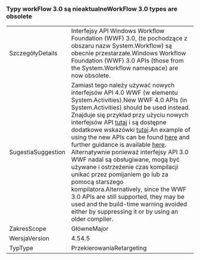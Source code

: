### <a name="workflow-30-types-are-obsolete"></a><span data-ttu-id="d27fb-101">Typy workFlow 3.0 są nieaktualne</span><span class="sxs-lookup"><span data-stu-id="d27fb-101">WorkFlow 3.0 types are obsolete</span></span>

|   |   |
|---|---|
|<span data-ttu-id="d27fb-102">Szczegóły</span><span class="sxs-lookup"><span data-stu-id="d27fb-102">Details</span></span>|<span data-ttu-id="d27fb-103">Interfejsy API Windows Workflow Foundation (WWF) 3.0, (te pochodzące z obszaru nazw System.Workflow) są obecnie przestarzałe.</span><span class="sxs-lookup"><span data-stu-id="d27fb-103">Windows Workflow Foundation (WWF) 3.0 APIs (those from the System.Workflow namespace) are now obsolete.</span></span>|
|<span data-ttu-id="d27fb-104">Sugestia</span><span class="sxs-lookup"><span data-stu-id="d27fb-104">Suggestion</span></span>|<span data-ttu-id="d27fb-105">Zamiast tego należy używać nowych interfejsów API 4.0 WWF (w elementu System.Activities).</span><span class="sxs-lookup"><span data-stu-id="d27fb-105">New WWF 4.0 APIs (in System.Activities) should be used instead.</span></span> <span data-ttu-id="d27fb-106">Znajduje się przykład przy użyciu nowych interfejsów API [tutaj](~/docs/framework/windows-workflow-foundation/how-to-update-the-definition-of-a-running-workflow-instance.md) i są dostępne dodatkowe wskazówki [tutaj](http://blogs.msdn.com/b/workflowteam/archive/2012/02/08/deprecatingwf3.aspx).</span><span class="sxs-lookup"><span data-stu-id="d27fb-106">An example of using the new APIs can be found [here](~/docs/framework/windows-workflow-foundation/how-to-update-the-definition-of-a-running-workflow-instance.md) and further guidance is available [here](http://blogs.msdn.com/b/workflowteam/archive/2012/02/08/deprecatingwf3.aspx).</span></span> <span data-ttu-id="d27fb-107">Alternatywnie ponieważ interfejsy API 3.0 WWF nadal są obsługiwane, mogą być używane i ostrzeżenie czas kompilacji unikać przez pomijaniem go lub za pomocą starszego kompilatora.</span><span class="sxs-lookup"><span data-stu-id="d27fb-107">Alternatively, since the WWF 3.0 APIs are still supported, they may be used and the build-time warning avoided either by suppressing it or by using an older compiler.</span></span>|
|<span data-ttu-id="d27fb-108">Zakres</span><span class="sxs-lookup"><span data-stu-id="d27fb-108">Scope</span></span>|<span data-ttu-id="d27fb-109">Główne</span><span class="sxs-lookup"><span data-stu-id="d27fb-109">Major</span></span>|
|<span data-ttu-id="d27fb-110">Wersja</span><span class="sxs-lookup"><span data-stu-id="d27fb-110">Version</span></span>|<span data-ttu-id="d27fb-111">4.5</span><span class="sxs-lookup"><span data-stu-id="d27fb-111">4.5</span></span>|
|<span data-ttu-id="d27fb-112">Typ</span><span class="sxs-lookup"><span data-stu-id="d27fb-112">Type</span></span>|<span data-ttu-id="d27fb-113">Przekierowania</span><span class="sxs-lookup"><span data-stu-id="d27fb-113">Retargeting</span></span>|

